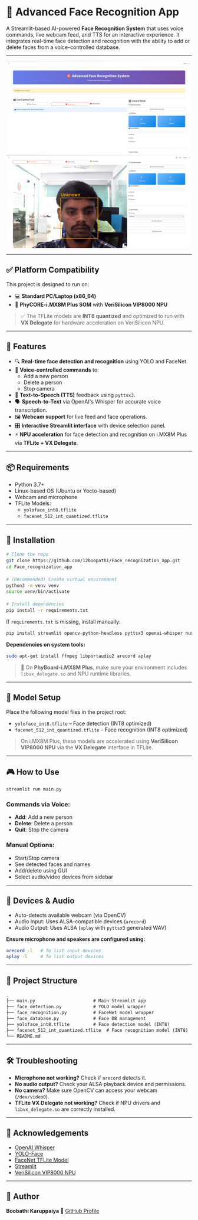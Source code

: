 # 🎯 Advanced Face Recognition App

A Streamlit-based AI-powered **Face Recognition System** that uses voice commands, live webcam feed, and TTS for an interactive experience. It integrates real-time face detection and recognition with the ability to add or delete faces from a voice-controlled database.

---

![Demo Image](output.png)
![Demo Image](output_1.png)

---

## ✅ Platform Compatibility

This project is designed to run on:

- 💻 **Standard PC/Laptop (x86_64)**
- 🧠 **PhyCORE-i.MX8M Plus SOM** with **VeriSilicon VIP8000 NPU**

> ✅ The TFLite models are **INT8 quantized** and optimized to run with **VX Delegate** for hardware acceleration on VeriSilicon NPU.

---

## 🚀 Features

- 🔍 **Real-time face detection and recognition** using YOLO and FaceNet.
- 🎤 **Voice-controlled commands** to:
  - Add a new person
  - Delete a person
  - Stop camera
- 💬 **Text-to-Speech (TTS)** feedback using `pyttsx3`.
- 🗣️ **Speech-to-Text** via OpenAI's Whisper for accurate voice transcription.
- 🖼️ **Webcam support** for live feed and face operations.
- 🎛️ **Interactive Streamlit interface** with device selection panel.
- ⚡ **NPU acceleration** for face detection and recognition on i.MX8M Plus via **TFLite + VX Delegate**.

---

## 📦 Requirements

- Python 3.7+
- Linux-based OS (Ubuntu or Yocto-based)
- Webcam and microphone
- TFLite Models:
  - `yoloface_int8.tflite`
  - `facenet_512_int_quantized.tflite`

---

## 🔧 Installation

```bash
# Clone the repo
git clone https://github.com/12boopathi/Face_recognization_app.git
cd Face_recognization_app

# (Recommended) Create virtual environment
python3 -m venv venv
source venv/bin/activate

# Install dependencies
pip install -r requirements.txt
````

If `requirements.txt` is missing, install manually:

```bash
pip install streamlit opencv-python-headless pyttsx3 openai-whisper numpy
```

**Dependencies on system tools:**

```bash
sudo apt-get install ffmpeg libportaudio2 arecord aplay
```

> 🧠 On **PhyBoard-i.MX8M Plus**, make sure your environment includes `libvx_delegate.so` and NPU runtime libraries.

---

## 🧠 Model Setup

Place the following model files in the project root:

* `yoloface_int8.tflite` – Face detection (INT8 optimized)
* `facenet_512_int_quantized.tflite` – Face recognition (INT8 optimized)

> On i.MX8M Plus, these models are accelerated using **VeriSilicon VIP8000 NPU** via the **VX Delegate** interface in TFLite.

---

## 🎮 How to Use

```bash
streamlit run main.py
```

### Commands via Voice:

* **Add**: Add a new person
* **Delete**: Delete a person
* **Quit**: Stop the camera

### Manual Options:

* Start/Stop camera
* See detected faces and names
* Add/delete using GUI
* Select audio/video devices from sidebar

---

## 🎥 Devices & Audio

* Auto-detects available webcam (via OpenCV)
* Audio Input: Uses ALSA-compatible devices (`arecord`)
* Audio Output: Uses ALSA (`aplay` with `pyttsx3` generated WAV)

**Ensure microphone and speakers are configured using:**

```bash
arecord -l   # To list input devices
aplay -l     # To list output devices
```

---

## 📂 Project Structure

```text
.
├── main.py                      # Main Streamlit app
├── face_detection.py            # YOLO model wrapper
├── face_recognition.py          # FaceNet model wrapper
├── face_database.py             # Face DB management
├── yoloface_int8.tflite         # Face detection model (INT8)
├── facenet_512_int_quantized.tflite  # Face recognition model (INT8)
└── README.md
```

---

## 🛠 Troubleshooting

* **Microphone not working?** Check if `arecord` detects it.
* **No audio output?** Check your ALSA playback device and permissions.
* **No camera?** Make sure OpenCV can access your webcam (`/dev/video0`).
* **TFLite VX Delegate not working?** Check if NPU drivers and `libvx_delegate.so` are correctly installed.

---

## 📢 Acknowledgements

* [OpenAI Whisper](https://github.com/openai/whisper)
* [YOLO-Face](https://github.com/sthanhng/yoloface)
* [FaceNet TFLite Model](https://github.com/davidsandberg/facenet)
* [Streamlit](https://streamlit.io/)
* [VeriSilicon VIP8000 NPU](https://www.verisilicon.com/)

---

## 👤 Author

**Boobathi Karuppaiya**
🔗 [GitHub Profile](https://github.com/12boopathi)

